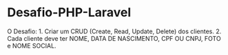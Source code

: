 # Desafio-PHP-Laravel
O Desafio: 1. Criar um CRUD (Create, Read, Update, Delete) dos clientes. 2. Cada cliente deve ter NOME, DATA DE NASCIMENTO, CPF OU CNPJ, FOTO e NOME SOCIAL.
